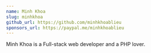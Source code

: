 ```yaml
---
name: Minh Khoa
slug: minhkhoa
github_url: https://github.com/minhkhoablieu
sponsors_url: https://paypal.me/minhkhoablieu
---
```


Minh Khoa is a Full-stack web developer and a PHP lover.
